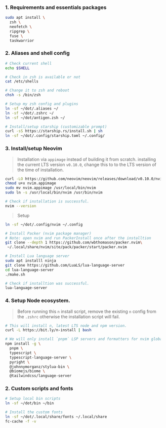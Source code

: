 ### 1. Requirements and essentials packages

```sh
sudo apt install \
  zsh \
  neofetch \
  ripgrep \
  fuse \
  taskwarrior
```

### 2. Aliases and shell config

```sh
# Check current shell
echo $SHELL

# Check in zsh is available or not
cat /etc/shells

# Change it to zsh and reboot
chsh -s /bin/zsh

# Setup my zsh config and plugins
ln -sf ~/dot/.aliases ~/
ln -sf ~/dot/.zshrc ~/
ln -sf ~/dot/antigen.zsh ~/

# Install/setup starship (customizable prompt)
curl -sS https://starship.rs/install.sh | sh
ln -sf ~/dot/.config/starship.toml ~/.config/
```

### 3. Install/setup Neovim

> Installation via `appimage` instead of building it from scratch.
installing the current LTS version `v0.10.0`, change this to
to the LTS version of the time of installation.

```sh
curl -LO https://github.com/neovim/neovim/releases/download/v0.10.0/nvim.appimage
chmod u+x nvim.appimage
sudo mv nvim.appimage /usr/local/bin/nvim
sudo ln -s /usr/local/bin/nvim /usr/bin/nvim

# Check if installation is successful.
nvim --version
```

> Setup
```sh
ln -sf ~/dot/.config/nvim ~/.config

# Install Packer (nvim package manager)
# Note: open nvim and run PackerInstall once after the installtion
git clone --depth 1 https://github.com/wbthomason/packer.nvim\
 ~/.local/share/nvim/site/pack/packer/start/packer.nvim

# Install Lua language server
sudo apt installl ninja
git clone https://github.com/LuaLS/lua-language-server
cd lua-language-server
./make.sh

# Check if installtion was successful.
lua-language-server
```

### 4. Setup Node ecosystem.

> Before running this `n` install script, remove the existing `n` config from the `.zshrc` otherwise the installation script will fail.

```sh
# This will install n, latest LTS node and npm version.
curl -L https://bit.ly/n-install | bash

# We will only install `pnpm` LSP servers and formatters for nvim globally via npm
npm install -g \
  pnpm \
  typescript \
  typescript-language-server \
  pyright \
  @johnnymorganz/stylua-bin \
  @biomejs/biome \
  @tailwindcss/language-server
```


### 2. Custom scripts and fonts

```sh
# Setup local bin scripts
ln -sf ~/dot/bin ~/bin

# Install the custom fonts
ln -sf ~/dot/.local/share/fonts ~/.local/share
fc-cache -f -v
```
